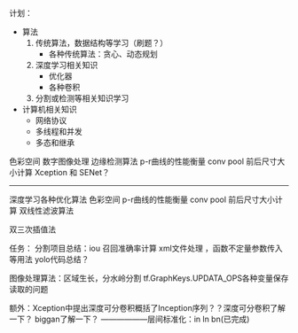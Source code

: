 
计划： 
- 算法
	1. 传统算法，数据结构等学习（刷题？）
		 - 各种传统算法：贪心、动态规划
	2. 深度学习相关知识
		- 优化器
		-  各种卷积
	3. 分割或检测等相关知识学习
- 计算机相关知识
  - 网络协议
  - 多线程和并发
  - 多态和继承

色彩空间
数字图像处理 边缘检测算法
p-r曲线的性能衡量
conv pool 前后尺寸大小计算
Xception 和 SENet？

--------------
深度学习各种优化算法
色彩空间
p-r曲线的性能衡量
conv pool 前后尺寸大小计算
双线性滤波算法

双三次插值法


任务：
分割项目总结：iou 召回准确率计算   xml文件处理   ，函数不定量参数传入等用法
yolo代码总结？

图像处理算法：区域生长，分水岭分割
 tf.GraphKeys.UPDATA_OPS各种变量保存读取的问题
 
额外：Xception中提出深度可分卷积概括了Inception序列？？深度可分卷积了解一下？
biggan了解一下？
——————层间标准化：in ln bn(已完成)
<!--stackedit_data:
eyJoaXN0b3J5IjpbMTk5MDYxNTM3NywtMTk1OTE1MjQ5LC02OD
ExODcwMTQsMzY3NzE0ODM2LC04NzgxOTMxMDEsNzA5Nzg2OTQx
LDExMjI4NDcyODksMTAxNjA0NTY1MCwtMTc0NTY1NDY3NCwtMT
UzNDI4NzE2LC0xMDcxOTI4ODU0LC0xNTc3ODMwMTg4LDE2MzM1
MjA2NTYsMjg3NDc3MDI1LDE1NzExMTUwOTUsMTA2Njk3MjE1Ml
19
-->